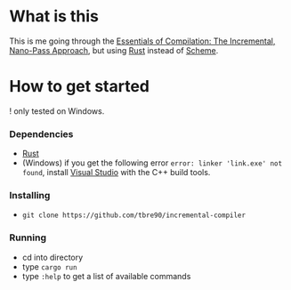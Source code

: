 # What is this
This is me going through the [Essentials of Compilation: The Incremental, Nano-Pass Approach](https://iucompilercourse.github.io/IU-P423-P523-E313-E513-Fall-2020/), but using [Rust](https://www.rust-lang.org/) instead of [Scheme](https://en.wikipedia.org/wiki/Scheme_(programming_language)).

# How to get started
! only tested on Windows.
### Dependencies
- [Rust](https://www.rust-lang.org/)
- (Windows) if you get the following error `error: linker 'link.exe' not found`, install [Visual Studio](https://visualstudio.microsoft.com/thank-you-downloading-visual-studio/?sku=Community&rel=16) with the C++ build tools.

### Installing

- `git clone https://github.com/tbre90/incremental-compiler`

### Running

- cd into directory
- type `cargo run`
- type `:help` to get a list of available commands